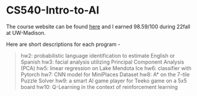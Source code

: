 # CS540-Intro-to-AI
The course website can be found [here](https://pages.cs.wisc.edu/~kandasamy/courses/22fall-cs540/index.html) and I earned 98.59/100 during 22fall at UW-Madison.


Here are short descriptions for each program -
> hw2: probabilistic language identification to estimate English or Spanish
> hw3: facial analysis utilizing Principal Component Analysis (PCA)
> hw5: linear regression on Lake Mendota Ice
> hw6: classifier with Pytorch
> hw7: CNN model for MiniPlaces Dataset
> hw8: A* on the 7-tile Puzzle Solver
> hw9: a smart AI game player for Teeko game on a 5x5 board
> hw10: Q-Learning in the context of reinforcement learning
